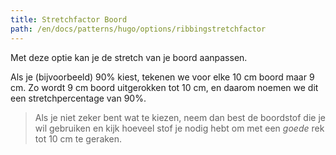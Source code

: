 ```yaml
---
title: Stretchfactor Boord
path: /en/docs/patterns/hugo/options/ribbingstretchfactor
---
```


Met deze optie kan je de stretch van je boord aanpassen.

Als je (bijvoorbeeld) 90% kiest, tekenen we voor elke 10 cm boord maar 9 cm. Zo wordt 9 cm boord uitgerokken tot 10 cm, en daarom noemen we dit een stretchpercentage van 90%.

> Als je niet zeker bent wat te kiezen, neem dan best de boordstof die je wil gebruiken en kijk hoeveel stof je nodig hebt om met een *goede* rek tot 10 cm te geraken.